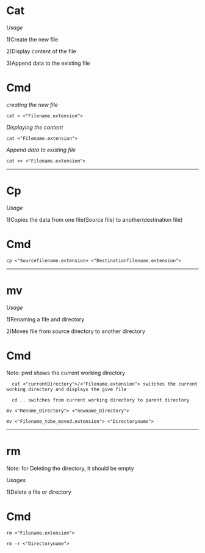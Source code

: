 # Cat

_Usage_

1)Create the new file

2)Display content of the file

3)Append data to the existing file

# Cmd
_creating the new file_ 
```
cat > <"Filename.extension">
```
_Displaying the content_
```
cat <"Filename.extension">
```
_Append data to existing file_
```
cat >> <"Filename.extension">
```
----------

# Cp

_Usage_

1)Copies the data from one file(Source file) to another(destination file)

# Cmd
```
cp <"Sourcefilename.extension> <"Destinationfilename.extension">
```
----------

# mv

_Usage_

1)Renaming a file and directory

2)Moves file from source directory to another directory

# Cmd
Note: pwd shows the current working directory

      cat <"currentDirectory">/<"Filename.extension"> switches the current working directory and displays the give file
      
      cd .. switches from current working directory to parent directory
```
mv <"Rename_Directory"> <"newname_Directory">

mv <"Filename_tobe_moved.extension"> <"Directoryname">
```
---------
# rm

Note: for Deleting the directory, it should be empty

_Usages_

1)Delete a file or directory

# Cmd
```
rm <"Filename.extension">

rm -r <"Directoryname">
```

